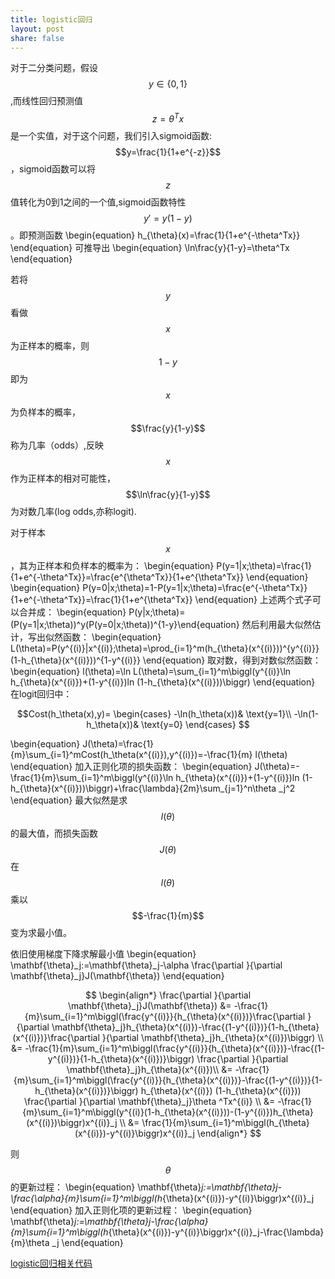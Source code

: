 ```yaml
---
title: logistic回归
layout: post
share: false
---
```


对于二分类问题，假设$$y\in \{0,1\}$$,而线性回归预测值$$z=\theta^Tx$$是一个实值，对于这个问题，我们引入sigmoid函数:$$y=\frac{1}{1+e^{-z}}$$，sigmoid函数可以将$$z$$值转化为0到1之间的一个值,sigmoid函数特性$$y'=y(1-y)$$。即预测函数
\begin{equation}
h_{\theta}(x)=\frac{1}{1+e^{-\theta^Tx}}
\end{equation}
可推导出
\begin{equation}
\ln\frac{y}{1-y}=\theta^Tx
\end{equation}

若将$$y$$看做$$x$$为正样本的概率，则$$1-y$$即为$$x$$为负样本的概率，$$\frac{y}{1-y}$$称为几率（odds）,反映$$x$$作为正样本的相对可能性，$$\ln\frac{y}{1-y}$$为对数几率(log odds,亦称logit).

对于样本$$x$$，其为正样本和负样本的概率为：
\begin{equation}
P(y=1|x;\theta)=\frac{1}{1+e^{-\theta^Tx}}=\frac{e^{\theta^Tx}}{1+e^{\theta^Tx}}
\end{equation}
\begin{equation}
P(y=0|x;\theta)=1-P(y=1|x;\theta)=\frac{e^{-\theta^Tx}}{1+e^{-\theta^Tx}}=\frac{1}{1+e^{\theta^Tx}}
\end{equation}
上述两个式子可以合并成：
\begin{equation}
P(y|x;\theta)=(P(y=1|x;\theta))^y(P(y=0|x;\theta))^{1-y}\end{equation}
然后利用最大似然估计，写出似然函数：
\begin{equation}
L(\theta)=P(y^{(i)}|x^{(i)};\theta)=\prod_{i=1}^m(h_{\theta}(x^{(i)}))^{y^{(i)}}(1-h_{\theta}(x^{(i)}))^{1-y^{(i)}}
\end{equation}
取对数，得到对数似然函数：
\begin{equation}
l(\theta)=\ln L(\theta)=\sum_{i=1}^m\biggl(y^{(i)}\ln h_{\theta}(x^{(i)})+(1-y^{(i)})ln (1-h_{\theta}(x^{(i)}))\biggr)
\end{equation}
在logit回归中：


$$Cost(h_\theta(x),y)=
\begin{cases}
-\ln(h_\theta(x))& \text{y=1}\\
-\ln(1-h_\theta(x))& \text{y=0}
\end{cases}
$$

\begin{equation}
J(\theta)=\frac{1}{m}\sum_{i=1}^mCost(h_\theta(x^{(i)}),y^{(i)})=-\frac{1}{m} l(\theta)
\end{equation}
加入正则化项的损失函数：
\begin{equation}
J(\theta)=-\frac{1}{m}\sum_{i=1}^m\biggl(y^{(i)}\ln h_{\theta}(x^{(i)})+(1-y^{(i)})ln (1-h_{\theta}(x^{(i)}))\biggr)+\frac{\lambda}{2m}\sum_{j=1}^n\theta _j^2
\end{equation}
最大似然是求$$l(\theta)$$的最大值，而损失函数$$J(\theta)$$在$$l(\theta)$$乘以$$-\frac{1}{m}$$变为求最小值。


依旧使用梯度下降求解最小值
\begin{equation}
\mathbf{\theta}_j:=\mathbf{\theta}_j-\alpha \frac{\partial }{\partial \mathbf{\theta}_j}J(\mathbf{\theta})
\end{equation}



$$
\begin{align*}  
  \frac{\partial }{\partial \mathbf{\theta}_j}J(\mathbf{\theta}) &= -\frac{1}{m}\sum_{i=1}^m\biggl(\frac{y^{(i)}}{h_{\theta}(x^{(i)})}\frac{\partial }{\partial \mathbf{\theta}_j}h_{\theta}(x^{(i)})-\frac{(1-y^{(i)})}{1-h_{\theta}(x^{(i)})}\frac{\partial }{\partial \mathbf{\theta}_j}h_{\theta}(x^{(i)})\biggr) \\  
 &= -\frac{1}{m}\sum_{i=1}^m\biggl(\frac{y^{(i)}}{h_{\theta}(x^{(i)})}-\frac{(1-y^{(i)})}{1-h_{\theta}(x^{(i)})}\biggr) \frac{\partial }{\partial \mathbf{\theta}_j}h_{\theta}(x^{(i)})\\  
 &= -\frac{1}{m}\sum_{i=1}^m\biggl(\frac{y^{(i)}}{h_{\theta}(x^{(i)})}-\frac{(1-y^{(i)})}{1-h_{\theta}(x^{(i)})}\biggr) h_{\theta}(x^{(i)}) (1-h_{\theta}(x^{(i)})) \frac{\partial }{\partial \mathbf{\theta}_j}\theta ^Tx^{(i)} \\ 
&= -\frac{1}{m}\sum_{i=1}^m\biggl(y^{(i)}(1-h_{\theta}(x^{(i)}))-(1-y^{(i)})h_{\theta}(x^{(i)})\biggr)x^{(i)}_j \\
&= \frac{1}{m}\sum_{i=1}^m\biggl(h_{\theta}(x^{(i)})-y^{(i)}\biggr)x^{(i)}_j
\end{align*} 
$$


则$$\theta$$的更新过程：
\begin{equation}
\mathbf{\theta}_j:=\mathbf{\theta}_j-\frac{\alpha}{m}\sum_{i=1}^m\biggl(h_{\theta}(x^{(i)})-y^{(i)}\biggr)x^{(i)}_j
\end{equation}
加入正则化项的更新过程：
\begin{equation}
\mathbf{\theta}_j:=\mathbf{\theta}_j-\frac{\alpha}{m}\sum_{i=1}^m\biggl(h_{\theta}(x^{(i)})-y^{(i)}\biggr)x^{(i)}_j-\frac{\lambda}{m}\theta _j
\end{equation}

[logistic回归相关代码](https://github.com/DarknessBeforeDawn/test-book/blob/master/code/logistic_regression/logistic_regression.md)
